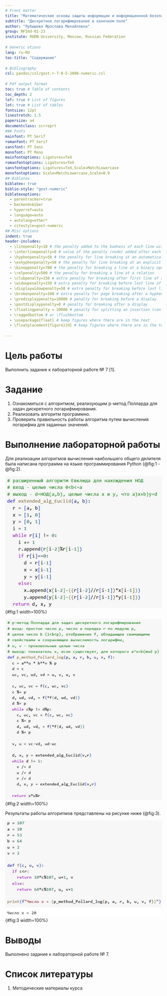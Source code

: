 ```yaml
---
# Front matter
title: "Математические основы защиты информации и информационной безопасности. Отчет по лабораторной работе № 7"
subtitle: "Дискретное логарифмирование в конечном поле"
author: "Лубышева Ярослава Михайловна"
group: NFImd-01-23
institute: RUDN University, Moscow, Russian Federation

# Generic otions
lang: ru-RU
toc-title: "Содержание"

# Bibliography
csl: pandoc/csl/gost-r-7-0-5-2008-numeric.csl

# Pdf output format
toc: true # Table of contents
toc_depth: 2
lof: true # List of figures
lot: true # List of tables
fontsize: 12pt
linestretch: 1.5
papersize: a4
documentclass: scrreprt
### Fonts
mainfont: PT Serif
romanfont: PT Serif
sansfont: PT Sans
monofont: PT Mono
mainfontoptions: Ligatures=TeX
romanfontoptions: Ligatures=TeX
sansfontoptions: Ligatures=TeX,Scale=MatchLowercase
monofontoptions: Scale=MatchLowercase,Scale=0.9
## Biblatex
biblatex: true
biblio-style: "gost-numeric"
biblatexoptions:
  - parentracker=true
  - backend=biber
  - hyperref=auto
  - language=auto
  - autolang=other*
  - citestyle=gost-numeric
## Misc options
indent: true
header-includes:
  - \linepenalty=10 # the penalty added to the badness of each line within a paragraph (no associated penalty node) Increasing the value makes tex try to have fewer lines in the paragraph.
  - \interlinepenalty=0 # value of the penalty (node) added after each line of a paragraph.
  - \hyphenpenalty=50 # the penalty for line breaking at an automatically inserted hyphen
  - \exhyphenpenalty=50 # the penalty for line breaking at an explicit hyphen
  - \binoppenalty=700 # the penalty for breaking a line at a binary operator
  - \relpenalty=500 # the penalty for breaking a line at a relation
  - \clubpenalty=150 # extra penalty for breaking after first line of a paragraph
  - \widowpenalty=150 # extra penalty for breaking before last line of a paragraph
  - \displaywidowpenalty=50 # extra penalty for breaking before last line before a display math
  - \brokenpenalty=100 # extra penalty for page breaking after a hyphenated line
  - \predisplaypenalty=10000 # penalty for breaking before a display
  - \postdisplaypenalty=0 # penalty for breaking after a display
  - \floatingpenalty = 20000 # penalty for splitting an insertion (can only be split footnote in standard LaTeX)
  - \raggedbottom # or \flushbottom
  - \usepackage{float} # keep figures where there are in the text
  - \floatplacement{figure}{H} # keep figures where there are in the text

---
```


# Цель работы
Выполнить задание к лабораторной работе № 7 [1].

# Задание
1. Ознакомиться с алгоритмом, реализующим p-метод Полларда для задач дискретного логарифмирования.
2. Реализовать алгоритм программно.
3. Проверить правильность работы алгоритма путем вычисления логарифма для заданных значений.

# Выполнение лабораторной работы
Для реализации алгоритмов вычисления наибольшего общего делителя была написана программа на языке программирования Python (@fig:1 - @fig:2).

![Программная реализация расширенного алгоритма Евклида для нахождения НОД](images/1.jpg){#fig:1 width=100%}

![Программная реализация р-метода Полларда для задач дискретного логарифмирования](images/2.jpg){#fig:2 width=100%}

Результаты работы алгоритмов представлены на рисунке ниже (@fig:3).

![Результаты работы р-метода Полларда для задач дискретного логарифмирования](images/3.jpg){#fig:3 width=100%}


# Выводы
Выполнено задание к лабораторной работе № 7. 

# Список литературы
1. Методические материалы курса

